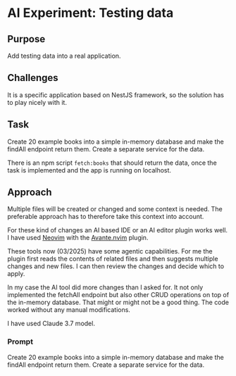 # AI Experiment: Testing data

## Purpose

Add testing data into a real application.

## Challenges

It is a specific application based on NestJS framework, so the solution has to
play nicely with it.

## Task

Create 20 example books into a simple in-memory database and make the findAll
endpoint return them. Create a separate service for the data.

There is an npm script `fetch:books` that should return the data, once the task
is implemented and the app is running on localhost.

## Approach

Multiple files will be created or changed and some context is needed. The
preferable approach has to therefore take this context into account.

For these kind of changes an AI based IDE or an AI editor plugin works well. I
have used [Neovim](https://neovim.io/) with the
[Avante.nvim](https://github.com/yetone/avante.nvim) plugin.

These tools now (03/2025) have some agentic capabilities. For me the plugin
first reads the contents of related files and then suggests multiple changes and
new files. I can then review the changes and decide which to apply.

In my case the AI tool did more changes than I asked for. It not only implemented
the fetchAll endpoint but also other CRUD operations on top of the in-memory
database. That might or might not be a good thing. The code worked without any
manual modifications.

I have used Claude 3.7 model.

### Prompt

Create 20 example books into a simple in-memory database and make the findAll
endpoint return them. Create a separate service for the data.
